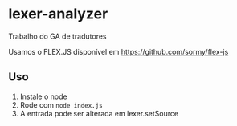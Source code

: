 # lexer-analyzer
Trabalho do GA de tradutores

Usamos o FLEX.JS disponível em https://github.com/sormy/flex-js

## Uso

1. Instale o node
2. Rode com ```node index.js```
3. A entrada pode ser alterada em lexer.setSource
